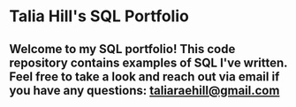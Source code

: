 # Talia Hill's SQL Portfolio 

## Welcome to my SQL portfolio! This code repository contains examples of SQL I've written. Feel free to take a look and reach out via email if you have any questions: taliaraehill@gmail.com
